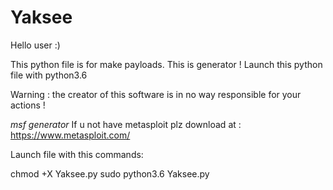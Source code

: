 # Yaksee
Hello user :)

This python file is for make payloads. This is generator !
Launch this python file with python3.6

Warning : the creator of this software is in no way responsible for your actions !

*msf generator*
If u not have metasploit plz download at : https://www.metasploit.com/

Launch file with this commands:

chmod +X Yaksee.py
sudo python3.6 Yaksee.py
